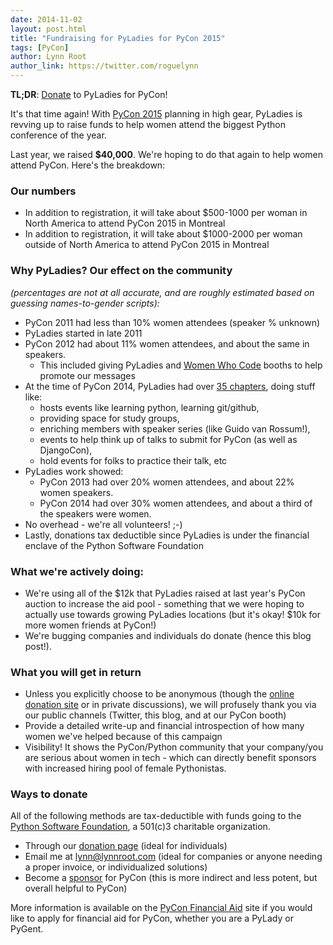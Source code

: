 ```yaml
---
date: 2014-11-02
layout: post.html
title: "Fundraising for PyLadies for PyCon 2015"
tags: [PyCon]
author: Lynn Root
author_link: https://twitter.com/roguelynn
---
```


**TL;DR**: [Donate](#ways-to-donate) to PyLadies for PyCon!

It's that time again! With [PyCon 2015][0] planning in high gear, PyLadies is revving up to raise funds to help women attend the biggest Python conference of the year.

Last year, we raised **$40,000**. We're hoping to do that again to help women attend PyCon.  Here's the breakdown:

### Our numbers

* In addition to registration, it will take about $500-1000 per woman in North America to attend PyCon 2015 in Montreal
* In addition to registration, it will take about $1000-2000 per woman outside of North America to attend PyCon 2015 in Montreal

### Why PyLadies? Our effect on the community
_(percentages are not at all accurate, and are roughly estimated based on guessing names-to-gender scripts):_

* PyCon 2011 had less than 10% women attendees (speaker % unknown)
* PyLadies started in late 2011
* PyCon 2012 had about 11% women attendees, and about the same in speakers.
    * This included giving PyLadies and [Women Who Code][8] booths to help promote our messages
* At the time of PyCon 2014, PyLadies had over [35 chapters][7], doing stuff like:
    * hosts events like learning python, learning git/github,
    * providing space for study groups,
    * enriching members with speaker series (like Guido van Rossum!),
    * events to help think up of talks to submit for PyCon (as well as DjangoCon),
    * hold events for folks to practice their talk, etc
* PyLadies work showed:
    * PyCon 2013 had over 20% women attendees, and about 22% women speakers.
    * PyCon 2014 had over 30% women attendees, and about a third of the speakers were women.
* No overhead - we're all volunteers! ;-)
* Lastly, donations tax deductible since PyLadies is under the financial enclave of the Python Software Foundation

### What we're actively doing:

* We're using all of the $12k that PyLadies raised at last year's PyCon auction to increase the aid pool - something that we were hoping to actually use towards growing PyLadies locations (but it's okay! $10k for more women friends at PyCon!)
* We're bugging companies and individuals do donate (hence this blog post!).

### What you will get in return

* Unless you explicitly choose to be anonymous (though the [online donation site][5] or in private discussions), we will profusely thank you via our public channels (Twitter, this blog, and at our PyCon booth)
* Provide a detailed write-up and financial introspection of how many women we've helped because of this campaign
* Visibility! It shows the PyCon/Python community that your company/you are serious about women in tech - which can directly benefit sponsors with increased hiring pool of female Pythonistas.


### Ways to donate

All of the following methods are tax-deductible with funds going to the [Python Software Foundation][1], a 501(c)3 charitable organization.

* Through our [donation page][4] (ideal for individuals)
* Email me at [lynn@lynnroot.com][2] (ideal for companies or anyone needing a proper invoice, or individualized solutions)
* Become a [sponsor][6] for PyCon (this is more indirect and less potent, but overall helpful to PyCon)


More information is available on the [PyCon Financial Aid][5] site if you would like to apply for financial aid for PyCon, whether you are a PyLady or PyGent.





[0]: http://us.pycon.org/2015
[1]: http://python.org/psf
[2]: mailto:lynn@lynnroot.com?subject=PyLadies%20Donation
[3]: http://pyladies.com/blog
[4]: https://psfmember.org/civicrm/contribute/transact?reset=1&id=6
[5]: https://us.pycon.org/2014/assistance/
[6]: https://us.pycon.org/2014/sponsors/prospectus/
[7]: https://github.com/pyladies/pyladies/tree/master/www/locations
[8]: http://www.meetup.com/women-who-code-sf
[9]: http://www.marketwired.com/press-release/-1771597.htm

